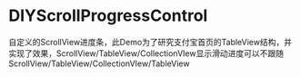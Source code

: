 # DIYScrollProgressControl
自定义的ScrollView进度条，此Demo为了研究支付宝首页的TableView结构，并实现了效果，ScrollView/TableView/CollectionVIew显示滑动进度可以不跟随ScrollView/TableView/CollectionVIew/TableView
